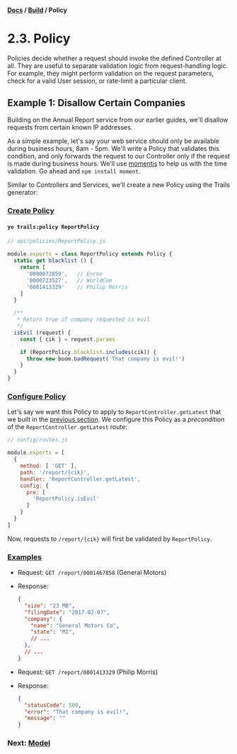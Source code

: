#### [Docs](../) / [Build](./) / Policy

# 2.3. Policy

Policies decide whether a request should invoke the defined Controller at all. They are useful to separate validation logic from request-handling logic. For example, they might perform validation on the request parameters, check for a valid User session, or rate-limit a particular client.

## Example 1: Disallow Certain Companies

Building on the Annual Report service from our earlier guides, we'll disallow requests from certain known IP addresses.

As a simple example, let's say your web service should only be available during business hours, 8am - 5pm. We'll write a Policy that validates this condition, and only forwards the request to our Controller only if the request is made during business hours. We'll use [momentjs](https://momentjs.com) to help us with the time validation. Go ahead and `npm install moment`.

Similar to Controllers and Services, we'll create a new Policy using the Trails generator:

### <a href="#create-policy">Create Policy</a>

#### `yo trails:policy ReportPolicy`

```js
// api/policies/ReportPolicy.js

module.exports = class ReportPolicy extends Policy {
  static get blacklist () {
    return [
      '0000072859',   // Enron
      '0000723527',   // WorldCom
      '0001413329'    // Philip Morris
    ]
  }

  /**
   * Return true if company requested is evil
   */
  isEvil (request) {
    const { cik } = request.params

    if (ReportPolicy.blacklist.includes(cik)) {
      throw new boom.badRequest('That company is evil!')
    }
  }
}
```

### <a href="#configure-policy">Configure Policy</a>

Let's say we want this Policy to apply to `ReportController.getLatest` that we built in the [previous section](service.md). We configure this Policy as a *precondition* of the `ReportController.getLatest` route:

```js
// config/routes.js

module.exports = [
  {
    method: [ 'GET' ],
    path: '/report/{cik}',
    handler: 'ReportController.getLatest',
    config: {
      pre: [
        'ReportPolicy.isEvil'
      ]
    }
  }
]
```

Now, requests to `/report/{cik}` will first be validated by `ReportPolicy`.

### <a href="#examples">Examples</a>

- Request: `GET /report/0001467858` (General Motors)
- Response: 
  ```json
  {
    "size": "23 MB",
    "filingDate": "2017-02-07",
    "company": {
      "name": "General Motors Co",
      "state": "MI",
      // ...
    },
    // ...
  }
  ```

- Request: `GET /report/0001413329` (Philip Morris)
- Response: 
  ```json
  {
    "statusCode": 500,
    "error": "That company is evil!",
    "message": ""
  }
  ```

### Next: [Model](model.md)
